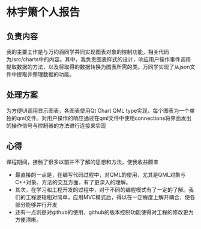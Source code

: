 # 林宇箫个人报告
## 负责内容
我的主要工作是与万钧涵同学共同实现图表对象的控制功能，相关代码为/src/charts中的内容。其中，我负责图表样式的设计，响应用户操作事件调用提取数据的方法，以及将取得的数据转换为图表所需的类。万同学实现了从json文件中提取并整理数据的功能。
## 处理方案
为方便UI调用显示图表，各图表使用Qt Chart QML type实现，每个图表为一个单独的qml文件。对用户操作的响应通过在qml文件中使用connections将界面发出的操作信号与控制器的方法进行连接来实现

## 心得
课程期间，接触了很多以前并不了解的思想和方法，使我收益颇丰
* 最直接的一点是，在编写代码过程中，对QML的使用，尤其是QML对象与C++对象、方法的交互方面，有了更深入的理解。
* 其次，在学习和工程开发的过程中，对于不同的编程模式有了一定的了解。我们的工程逻辑相对简单，应用MVC模式后，得以在一定程度上解开耦合，使各部分能够并行开发
* 还有一点则是对github的使用，github的版本控制功能使得对工程的修改更为方便清晰。